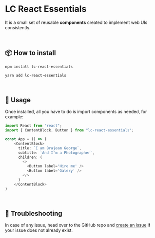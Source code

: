 # LC React Essentials

It is a small set of reusable **components** created  to implement web UIs consistently.

<br/>



## 📦 How to install

  <div id="npm" title="NPM"><div>

```sh
npm install lc-react-essentials
```

  </div></div>
  <div id="yarn" title="Yarn"><div>

```sh
yarn add lc-react-essentials
```

  </div></div>
<br/>




## 🚀 Usage

Once installed, all you have to do is import components as needed, for example:

```js
import React from "react";
import { ContentBlock, Button } from "lc-react-essentials";

const App = () => (
    <ContentBlock>
      title: `I am Brajeam George`,
      subtitle: `And I'm a Photographer`,
      children: (
        <>
          <Button label='Hire me' />
          <Button label='Galery' />
        </>
      )
    </ContentBlock>
)
```
<br/>


## 🔨 Troubleshooting
In case of any issue, head over to the GitHub repo and [create an issue](https://github.com/luciocabrera/lc-react-essentials/issues) if your issue does not already exist.
<br/>


